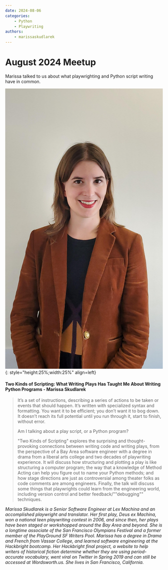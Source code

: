 ```yaml
---
date: 2024-08-06
categories:
    - Python
    - Playwriting
authors:
    - marissaskudlarek
---
```


# August 2024 Meetup

Marissa talked to us about what playwrighting and Python script writing have in common.

<!-- more -->
![Marissa Skudlarek Avatar](../../assets/images/MarissaSkudlarek.jpg){: style="height:25%;width:25%" align=left}

#### Two Kinds of Scripting: What Writing Plays Has Taught Me About Writing Python Programs - Marissa Skudlarek

> It’s a set of instructions, describing a series of actions to be taken or events that should happen. It’s written with specialized syntax and formatting. You want it to be efficient; you don’t want it to bog down. It doesn’t reach its full potential until you run through it, start to finish, without error.
> 
> Am I talking about a play script, or a Python program?
> 
> "Two Kinds of Scripting" explores the surprising and thought-provoking connections between writing code and writing plays, from the perspective of a Bay Area software engineer with a degree in drama from a liberal arts college and two decades of playwriting experience. It will discuss how structuring and plotting a play is like structuring a computer program; the way that a knowledge of Method Acting can help you figure out to name your Python methods; and how stage directions are just as controversial among theater folks as code comments are among engineers. Finally, the talk will discuss some things that playwrights could learn from the engineering world, including version control and better feedback/""debugging"" techniques.

*Marissa Skudlarek is a Senior Software Engineer at Lex Machina and an accomplished playwright and translator. Her first play, Deus ex Machina, won a national teen playwriting contest in 2006, and since then, her plays have been staged or workshopped around the Bay Area and beyond. She is a longtime associate of the San Francisco Olympians Festival and a former member of the PlayGround SF Writers Pool. Marissa has a degree in Drama and French from Vassar College, and learned software engineering at the Hackbright bootcamp. Her Hackbright final project, a website to help writers of historical fiction determine whether they are using period-accurate vocabulary, went viral on Twitter in Spring 2019 and can still be accessed at Wordsworth.us. She lives in San Francisco, California.*